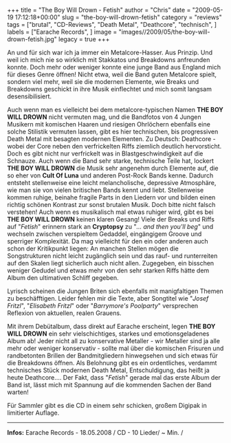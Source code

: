 +++
title = "The Boy Will Drown - Fetish"
author = "Chris"
date = "2009-05-19 17:12:18+00:00"
slug = "the-boy-will-drown-fetish"
category = "reviews"
tags = ["brutal", "CD-Reviews", "Death Metal", "Deathcore", "technisch", ]
labels = ["Earache Records", ]
image = "images//2009/05/the-boy-will-drown-fetish.jpg"
legacy = true
+++

An und für sich war ich ja immer ein Metalcore-Hasser. Aus Prinzip. Und weil ich mich nie so wirklich mit Stakkatos und Breakdowns anfreunden konnte. Doch mehr oder weniger konnte eine junge Band aus England mich für dieses Genre öffnen! Nicht etwa, weil die Band guten Metalcore spielt, sondern viel mehr, weil sie die modernen Elemente, wie Breaks und Breakdowns geschickt in ihre Musik einflechtet und mich somit langsam desensibilisiert.

Auch wenn man es vielleicht bei dem metalcore-typischen Namen **THE BOY WILL DROWN** nicht vermuten mag, und die Bandfotos von 4 Jungen Musikern mit komischen Haaren und riesigen Ohrlöchern ebenfalls eine solche Stilistik vermuten lassen, gibt es hier technischen, bis progressiven Death Metal mit besagten modernen Elementen. Zu Deutsch: Deathcore - wobei der Core neben den verfrickelten Riffs ziemlich deutlich hervorsticht.
Doch es gibt nicht nur verfrickelt was in Blastgeschwindigkeit auf die Schnauze. Auch wenn die Band sehr starke, technische Teile hat, lockert **THE BOY WILL DROWN** die Musik sehr angenehm durch Elemente auf, die so eher von **Cult Of Luna** und anderen Post-Rock Bands kenne. Dadurch entsteht stellenweise eine leicht melancholische, depressive Atmosphäre, wie man sie von vielen britischen Bands kennt und liebt. Stellenweise kommen ruhige, beinahe fragile Parts in den Liedern vor und bilden einen richtig schönen Kontrast zur sonst brutalen Musik. Doch bitte nicht falsch verstehen! Auch wenn es musikalisch mal etwas ruhiger wird, gibt es bei **THE BOY WILL DROWN** keinen klaren Gesang!
Viele der Breaks und Riffs auf "_Fetish_" erinnern stark an **Cryptopsy** zu "_... and then you'll beg_" und wechseln zwischen verspieltem Gedaddel, eingängigem Groove und sperriger Komplexität. Da mag vielleicht für den ein oder anderen auch schon der Kritikpunkt liegen: An manchen Stellen mögen die Songstrukturen nicht leicht zugänglich sein und das rauf- und runterreiten auf den Skalen liegt sicherlich auch nicht allen. Zugegeben, ein bisschen weniger Gedudel und etwas mehr von den sehr starken Riffs hätte dem Album den ultimativen Schliff gegeben.

Lyrisch scheinen die Jungen Briten sich ebenfalls mit manigfaltigen Themen zu beschäfftigen. Leider fehlen mir die Texte, aber Songtitel wie "_Josef Fritzl_", "_Elisabeth Fritzl_" oder "_Barrymore's Poolparty_" versprechen Reflexion von aktuellen, realen Grauens.

Mit ihrem Debütalbum, dass direkt auf Earache erscheint, legen **THE BOY WILL DROWN** ein sehr vielschichtiges, starkes und emotionsgeladenes Album ab! Jeder nicht all zu konservative Metaller - wir Metaller sind ja alle mehr oder weniger konservativ - sollte mal über die komischen Frisuren und randbetonten Brillen der Bandmitgliedern hinwegsehen und sich etwas für die Breakdowns öffnen. Als Belohnung gibt es ein ordentliches, verdammt technisches Stück modernen Death Metal, Entschuldigung, das heißt ja heute Deathcore.... Der Fakt, dass "_Fetish_" gerade mal das erste Album der Band ist, lässt mich mit Spannung auf die kommenden Sachen der Band warten!

Für Sammler gibt es die CD in einem sehr schicken, großem Digipak in limitierter Auflage.





---
**Infos:**
Earache Records - 18.05.2008 / 
CD - 10 Lieder/ ~ Min. / 
